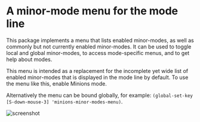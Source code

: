 A minor-mode menu for the mode line
===================================

This package implements a menu that lists enabled minor-modes, as
well as commonly but not currently enabled minor-modes.  It can be
used to toggle local and global minor-modes, to access mode-specific
menus, and to get help about modes.

This menu is intended as a replacement for the incomplete yet wide
list of enabled minor-modes that is displayed in the mode line by
default.  To use the menu like this, enable Minions mode.

Alternatively the menu can be bound globally, for example:
`(global-set-key [S-down-mouse-3] 'minions-minor-modes-menu)`.

![screenshot](http://readme.emacsair.me/minions.png)
